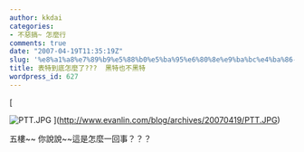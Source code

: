 ```yaml
---
author: kkdai
categories:
- 不惡搞~ 怎麼行
comments: true
date: "2007-04-19T11:35:19Z"
slug: '%e8%a1%a8%e7%89%b9%e5%88%b0%e5%ba%95%e6%80%8e%e9%ba%bc%e4%ba%86-%e9%bb%91%e7%89%b9%e4%b9%9f%e4%b8%8d%e9%bb%91%e7%89%b9'
title: 表特到底怎麼了???  黑特也不黑特
wordpress_id: 627
---
```


[

![PTT.JPG](http://www.evanlin.com/blog/archives/20070419/PTT.JPG)
](http://www.evanlin.com/blog/archives/20070419/PTT.JPG)
  

五樓~~ 你說說~~這是怎麼一回事？？？
